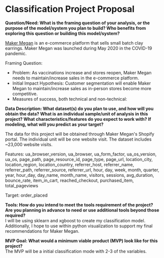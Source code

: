 # Classification Project Proposal

**Question/Need: What is the framing question of your analysis, or the purpose of the model/system you plan to build? Who benefits from exploring this question or building this model/system?**  

[Maker Megan](https://makermegan.com/) is an e-commerce platform that sells small batch clay earrings. Maker Megan was launched during May 2020 in the COVID-19 pandemic. 

Framing Question:
* Problem: As vaccinations increase and stores reopen, Maker Megan needs to maintain/increase sales in the e-commerce platform. 
* Initial Impact Hypothesis: Customer segmentation will enable Maker Megan to maintain/increase sales as in-person stores become more competitive. 
* Measures of success, both technical and non-technical: 

**Data Description: What dataset(s) do you plan to use, and how will you obtain the data? What is an individual sample/unit of analysis in this project? What characteristics/features do you expect to work with? If modeling, what will you predict as your target?**

The data for this project will be obtained through Maker Megan's Shopify portal. The individual unit will be one website visit. The dataset includes ~23,000 website visits. 

Features: ua_browser_version, ua_browser, ua_form_factor, ua_os_version, ua_os, page_path, page_resource_id, page_type, page_url, location_city, location_region, location_country, referrer_host, referrer_name, referrer_path, referrer_source, referrer_url, hour, day, week, month, quarter, year, hour_day, day_name, month_name, visitors, sessions, avg_duration, bounce_rate, item_in_cart, reached_checkout, purchased_item, total_pageviews

Target: order_placed

**Tools: How do you intend to meet the tools requirement of the project? Are you planning in advance to need or use additional tools beyond those required?**  
I will be using sklearn and xgboost to create my classification model. Additionally, I hope to use within python visualization to support my final recommendations for Maker Megan. 


**MVP Goal: What would a minimum viable product (MVP) look like for this project?**  
The MVP will be a initial classification mode with 2-3 of the variables. 

